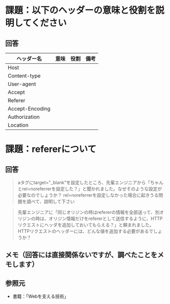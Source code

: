 # 課題：以下のヘッダーの意味と役割を説明してください

## 回答

| ヘッダー名 | 意味 | 役割 | 備考 |
| ---- | ---- | ---- | ---- |  
| Host | 
| Content-type | 
| User-agent |
| Accept | 
| Referer |
| Accept-Encoding |
| Authorization |
| Location |

# 課題：refererについて

## 回答
> aタグにtarget="_blank"を設定したところ、先輩エンジニアから「ちゃんとrel=noreferrerを設定した？」と聞かれました。なぜそのような設定が必要なのでしょうか？
rel=noreferrerを設定しなかった場合に起きうる問題を調べて、説明して下さい

> 先輩エンジニアに「同じオリジンの時はrefererの情報を全部送って、別オリジンの時は、オリジン情報だけをrefererとして送信するように、HTTPリクエストにヘッダを追加しておいてもらえる？」と頼まれました。HTTPリクエストのヘッダーには、どんな値を追加する必要があるでしょうか？

## メモ（回答には直接関係ないですが、調べたことをメモします）

## 参照元

* 書籍：「Webを支える技術」